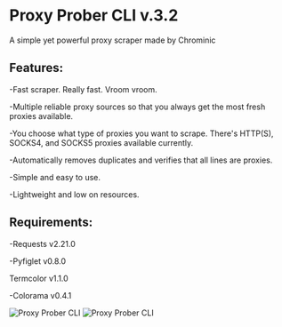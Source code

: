 # Proxy Prober CLI v.3.2

A simple yet powerful proxy scraper made by Chrominic

## Features:

-Fast scraper. Really fast. Vroom vroom.<br/>

-Multiple reliable proxy sources so that you always get the most fresh proxies available.<br/>

-You choose what type of proxies you want to scrape. There's HTTP(S), SOCKS4, and SOCKS5 proxies available currently.<br/> 

-Automatically removes duplicates and verifies that all lines are proxies.<br/>  

-Simple and easy to use.<br/>

-Lightweight and low on resources.


## Requirements: 

-Requests v2.21.0  

-Pyfiglet v0.8.0  

Termcolor v1.1.0  

-Colorama v0.4.1  

![Proxy Prober CLI](https://github.com/Chrominic/proxy-prober-cli/raw/master/cmd_I7n7EJLovV.png "Proxy Prober CLI v3.2")
![Proxy Prober CLI](https://github.com/Chrominic/proxy-prober-cli/raw/master/cmd_fqckRP1IPK.png "Proxy Prober CLI v3.2")
